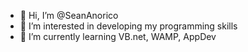 - 👋 Hi, I’m @SeanAnorico
- 👀 I’m interested in developing my programming skills
- 🌱 I’m currently learning VB.net, WAMP, AppDev


<!---
SeanAnorico/SeanAnorico is a ✨ special ✨ repository because its `README.md` (this file) appears on your GitHub profile.
You can click the Preview link to take a look at your changes.
--->
